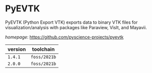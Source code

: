 # PyEVTK

PyEVTK (Python Export VTK) exports data to binary VTK files for visualization/analysis with packages like Paraview, VisIt, and Mayavii.

*homepage*: <https://github.com/pyscience-projects/pyevtk>

version | toolchain
--------|----------
``1.4.1`` | ``foss/2021b``
``2.0.0`` | ``foss/2021b``
